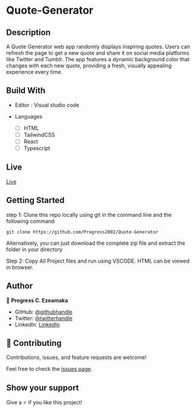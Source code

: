 # Quote-Generator

## Description

A Quote Generator web app randomly displays inspiring quotes. Users can refresh the page to get a new quote and share it on social media platforms like Twitter and Tumblr. The app features a dynamic background color that changes with each new quote, providing a fresh, visually appealing experience every time.


## Build With

- Editor : Visual studio code

- Languages

  - [ ] HTML
  - [ ] TailwindCSS
  - [ ] React
  - [ ] Typescript

## Live

[Live](https://quote-generator-iota-kohl.vercel.app/)

## Getting Started

step 1:
Clone this repo locally using git in the command line and the following command

```
git clone https://github.com/Progress2002/Quote-Generator
```

Alternatively, you can just download the complete zip file and extract the folder in your directory

Step 2:
Copy All Project files and run using VSCODE. HTML can be viewed in browser.



## Author

👤 **Progress C. Ezeamaka**

- GitHub: [@githubhandle](https://github.com/Progress2002)
- Twitter: [@twitterhandle](https://twitter.com/Progress_2002)
- LinkedIn: [LinkedIn](https://www.linkedin.com/in/progress-c-ezeamaka/)

## 🤝 Contributing

Contributions, issues, and feature requests are welcome!

Feel free to check the [issues page](https://github.com/Progress2002/Quote-Generator/issues).

## Show your support

Give a ⭐️ if you like this project!
